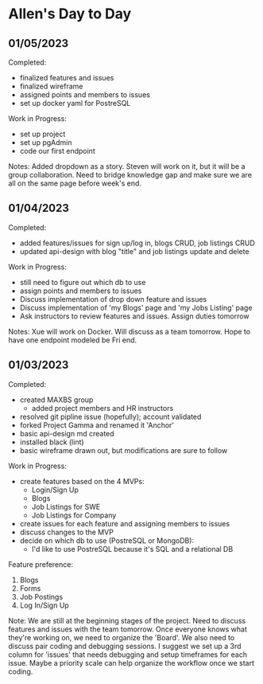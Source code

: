 # Allen's Day to Day

## 01/05/2023

Completed:
- finalized features and issues
- finalized wireframe
- assigned points and members to issues
- set up docker yaml for PostreSQL

Work in Progress:
- set up project
- set up pgAdmin
- code our first endpoint

Notes:
Added dropdown as a story. Steven will work on it, but it will be a group collaboration. Need to bridge knowledge gap and make sure we are all on the same page before week's end.

## 01/04/2023

Completed:
- added features/issues for sign up/log in, blogs CRUD, job listings CRUD
- updated api-design with blog "title" and job listings update and delete

Work in Progress:
- still need to figure out which db to use
- assign points and members to issues
- Discuss implementation of drop down feature and issues
- Discuss implementation of 'my Blogs' page and 'my Jobs Listing' page
- Ask instructors to review features and issues. Assign duties tomorrow

Notes:
Xue will work on Docker. Will discuss as a team tomorrow. Hope to have one endpoint modeled be Fri end.

## 01/03/2023

Completed:
- created MAXBS group
    - added project members and HR instructors
- resolved git pipline issue (hopefully); account validated
- forked Project Gamma and renamed it 'Anchor'
- basic api-design md created
- installed black (lint)
- basic wireframe drawn out, but modifications are sure to follow

Work in Progress:
- create features based on the 4 MVPs:
    - Login/Sign Up
    - Blogs
    - Job Listings for SWE
    - Job Listings for Company
- create issues for each feature and assigning members to issues
- discuss changes to the MVP
- decide on which db to use (PostreSQL or MongoDB):
    - I'd like to use PostreSQL because it's SQL and a relational DB

Feature preference:
1. Blogs
2. Forms
3. Job Postings
4. Log In/Sign Up

Note:
We are still at the beginning stages of the project. Need to discuss features and issues with the team tomorrow. Once everyone knows what they're working on, we need to organize the 'Board'. We also need to discuss pair coding and debugging sessions. I suggest we set up a 3rd column for 'issues' that needs debugging and setup timeframes for each issue. Maybe a priority scale can help organize the workflow once we start coding.
